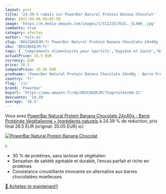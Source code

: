 ```yaml
---
layout: post
title: '24.39 % rabais sur PowerBar Natural Protein Banana Chocolat'
date: 2021-04-06 09:02:50
image: 'https://m.media-amazon.com/images/I/512J2SifUJL._SL400_.jpg'
comments: true
category: ofertas
author: 'tole.es'
slug: 'B01CQ6GDJM-fr PowerBar Natural Protein Banana Chocolate 24x40g - Barre...'
sku: 'B01CQ6GDJM-fr'
tags: [ 'Compléments alimentaires pour sportifs','Hygiène et Santé','Nutrition et diététique','powerbar', ]
actualPrice: 26.5 EUR
currency: EUR
price: 26.5
comparePrice: 35.05 EUR
prodname: 'PowerBar Natural Protein Banana Chocolate 24x40g - Barre Protéinée Végétalienne + Ingrédients naturels'
country: 'fr'
flag: '🇫🇷'
brand: 'Powerbar'
buyurl: 'https://www.amazon.fr/dp/B01CQ6GDJM/?tag=tolees0d-21'
descuento: '24.39'
average: '26.5'
---
```


Vous avez [PowerBar Natural Protein Banana Chocolate 24x40g - Barre Protéinée Végétalienne + Ingrédients naturels](https://www.amazon.fr/dp/B01CQ6GDJM/?tag=tolees0d-21)  à  24.39 % de réduction, prix final  26.5 EUR (original: 35.05 EUR) ici:

[![PowerBar Natural Protein Banana Chocolat](https://m.media-amazon.com/images/I/512J2SifUJL._SL400_.jpg)](https://www.amazon.fr/dp/B01CQ6GDJM/?tag=tolees0d-21)

ℹ️:

- 30 % de protéines, sans lactose et végétalien
- Sensation de satiété agréable et durable, l’encas parfait et riche en protéines
- Consistance croustillante innovante en alternative aux barres chocolatées moelleuses

[🛒 Achetez-le maintenant!!](https://www.amazon.fr/dp/B01CQ6GDJM/?tag=tolees0d-21)
